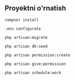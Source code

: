 ## Proyektni o'rnatish

```
compser install
```

```
.env configurate
```

```
php artisan:migrate
```

```
php artisan db:seed
```

```
php artisan permission:create
```

```
php artisan give:permission
```

``
php artisan schedule:work
``